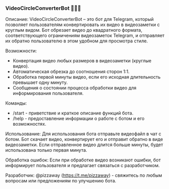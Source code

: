 ### VideoCircleConverterBot 🤖🎥🔄

Описание:
VideoCircleConverterBot – это бот для Telegram, который позволяет пользователям конвертировать их видео в видеозаметки с круглым видом. Бот обрезает видео до квадратного формата, соответствующего ограничениям видеозаметок Telegram, и отправляет их обратно пользователю в этом удобном для просмотра стиле.

Возможности:
- Конвертация видео любых размеров в видеозаметки (круглые видео).
- Автоматическая обрезка до соотношения сторон 1:1.
- Обработка первой минуты видео, если его исходная длительность превышает одну минуту.
- Сообщения о состоянии процесса обработки видео для информирования пользователя.

Команды:
- /start - приветствие и краткое описание функций бота.
- /help - предоставление информации о работе с ботом и его возможностях.

Использование:
Для использования бота отправьте видеофайл в чат с ботом. Бот скачает видео, конвертирует его и отправит обратно в виде видеозаметки. Если отправленное видео длится больше минуты, будет использована только первая минута.

Обработка ошибок:
Если при обработке видео возникают ошибки, бот информирует пользователя и предлагает связаться с разработчиком.

Разработчик:
@pizzaway (https://t.me/pizzaway) - свяжитесь по любым вопросам или предложениям по улучшению бота.
